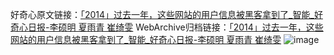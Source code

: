 好奇心原文链接：[「2014」过去一年，这些网站的用户信息被黑客拿到了_智能_好奇心日报-李硕明 夏雨青 崔绮雯](https://www.qdaily.com/articles/4724.html)
WebArchive归档链接：[「2014」过去一年，这些网站的用户信息被黑客拿到了_智能_好奇心日报-李硕明 夏雨青 崔绮雯](http://web.archive.org/web/20160701032100/http://www.qdaily.com/articles/4724.html)
![image](http://ww3.sinaimg.cn/large/007d5XDply1g3w5peajwhj30u04ycu0x)